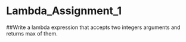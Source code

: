 # Lambda_Assignment_1

##Write a lambda expression that accepts two integers arguments and returns max of them.
